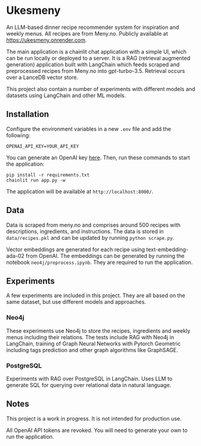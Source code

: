# Ukesmeny 
An LLM-based dinner recipe recommender system for inspiration and weekly menus. All recipes are from Meny.no. Publicly available at https://ukesmeny.onrender.com.  

The main application is a chainlit chat application with a simple UI, which can be run locally or deployed to a server. It is a RAG (retrieval augmented generation) application built with LangChain which feeds scraped and preprocessed recipes from Meny.no into gpt-turbo-3.5. Retrieval occurs over a LanceDB vector store.  

This project also contain a number of experiments with different models and datasets using LangChain and other ML models.

## Installation
Configure the environment variables in a new `.env` file and add the following:
```dotenv
OPENAI_API_KEY=YOUR_API_KEY
```
You can generate an OpenAI key [here](https://platform.openai.com/account/api-keys). Then, run these commands to start the application:

```commandline
pip install -r requirements.txt
chainlit run app.py -w
```
The application will be available at `http://localhost:8000/`.

## Data
Data is scraped from meny.no and comprises around 500 recipes with descriptions, ingredients, and instructions. The data is stored in `data/recipes.pkl` and can be updated by running `python scrape.py`.

Vector embeddings are generated for each recipe using text-embedding-ada-02 from OpenAI. The embeddings can be generated by running the notebook `neo4j/preprocess.ipynb`. They are required to run the application.

## Experiments
A few experiments are included in this project. They are all based on the same dataset, but use different models and approaches. 

### Neo4j
These experiments use Neo4j to store the recipes, ingredients and weekly menus including their relations. The tests include RAG with Neo4j in LangChain, training of Graph Neural Networks with Pytorch Geometric including tags prediction and other graph algorithms like GraphSAGE. 

### PostgreSQL
Experiments with RAG over PostgreSQL in LangChain. Uses LLM to generate SQL for querying over relational data in natural language. 

## Notes
This project is a work in progress. It is not intended for production use.

All OpenAI API tokens are revoked. You will need to generate your own to run the application.